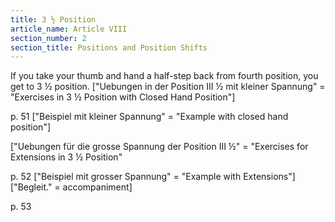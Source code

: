 ```yaml
---
title: 3 ½ Position
article_name: Article VIII
section_number: 2
section_title: Positions and Position Shifts
---
```


If you take your thumb and hand a half-step back from fourth position, you get to 3 ½ position.
["Uebungen in der Position III ½ mit kleiner Spannung" = "Exercises in 3 ½ Position with Closed Hand Position"]
 
p. 51
["Beispiel mit kleiner Spannung" = "Example with closed hand position"]


["Uebungen für die grosse Spannung der Position III ½" = "Exercises for Extensions in 3 ½ Position"


p. 52
["Beispiel mit grosser Spannung" = "Example with Extensions"]
["Begleit." = accompaniment]


p. 53
